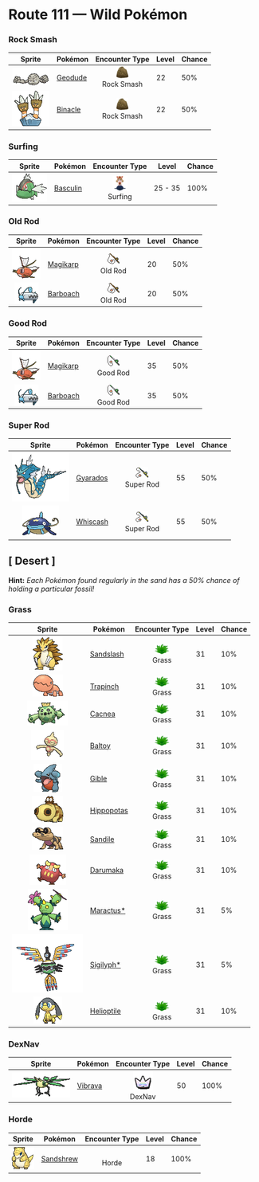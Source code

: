 # Route 111 — Wild Pokémon

### Rock Smash

| Sprite | Pokémon | Encounter Type | Level | Chance |
|:------:|---------|:--------------:|-------|--------|
| ![Geodude](../../assets/sprites/geodude/front.gif "Geodude: When Geodude sleeps deeply, it buries itself halfway into the ground. It will not awaken even if hikers step on it unwittingly. In the morning, this Pokémon rolls downhill in search of food.") | [Geodude](../../pokemon/geodude.md/) | ![Rock Smash](../../assets/encounter_types/rock_smash.png "Rock Smash")<br>Rock Smash | 22 | 50% |
| ![Binacle](../../assets/sprites/binacle/front.gif "Binacle: They stretch and then contract, yanking their rocks along with them in bold hops. They eat seaweed that washes up on the shoreline.") | [Binacle](../../pokemon/binacle.md/) | ![Rock Smash](../../assets/encounter_types/rock_smash.png "Rock Smash")<br>Rock Smash | 22 | 50% |

### Surfing

| Sprite | Pokémon | Encounter Type | Level | Chance |
|:------:|---------|:--------------:|-------|--------|
| ![Basculin](../../assets/sprites/basculin-red-striped/front.gif "Basculin: Red and blue Basculin usually do not get along, but sometimes members of one school mingle with the other’s school.") | [Basculin](../../pokemon/basculin-red-striped.md/) | ![Surfing](../../assets/encounter_types/surfing.png "Surfing")<br>Surfing | 25 - 35 | 100% |

### Old Rod

| Sprite | Pokémon | Encounter Type | Level | Chance |
|:------:|---------|:--------------:|-------|--------|
| ![Magikarp](../../assets/sprites/magikarp/front.gif "Magikarp: Magikarp is virtually useless in battle as it can only splash around. As a result, it is considered to be weak. However, it is actually a very hardy Pokémon that can survive in any body of water no matter how polluted it is.") | [Magikarp](../../pokemon/magikarp.md/) | ![Old Rod](../../assets/encounter_types/old_rod.png "Old Rod")<br>Old Rod | 20 | 50% |
| ![Barboach](../../assets/sprites/barboach/front.gif "Barboach: Barboach’s body is covered with a slimy film. If a foe grabs it, this Pokémon just slips out of the enemy’s grip. This Pokémon grows weak if the slimy coating dries up.") | [Barboach](../../pokemon/barboach.md/) | ![Old Rod](../../assets/encounter_types/old_rod.png "Old Rod")<br>Old Rod | 20 | 50% |

### Good Rod

| Sprite | Pokémon | Encounter Type | Level | Chance |
|:------:|---------|:--------------:|-------|--------|
| ![Magikarp](../../assets/sprites/magikarp/front.gif "Magikarp: Magikarp is virtually useless in battle as it can only splash around. As a result, it is considered to be weak. However, it is actually a very hardy Pokémon that can survive in any body of water no matter how polluted it is.") | [Magikarp](../../pokemon/magikarp.md/) | ![Good Rod](../../assets/encounter_types/good_rod.png "Good Rod")<br>Good Rod | 35 | 50% |
| ![Barboach](../../assets/sprites/barboach/front.gif "Barboach: Barboach’s body is covered with a slimy film. If a foe grabs it, this Pokémon just slips out of the enemy’s grip. This Pokémon grows weak if the slimy coating dries up.") | [Barboach](../../pokemon/barboach.md/) | ![Good Rod](../../assets/encounter_types/good_rod.png "Good Rod")<br>Good Rod | 35 | 50% |

### Super Rod

| Sprite | Pokémon | Encounter Type | Level | Chance |
|:------:|---------|:--------------:|-------|--------|
| ![Gyarados](../../assets/sprites/gyarados/front.gif "Gyarados: Once Gyarados goes on a rampage, its ferociously violent blood doesn’t calm until it has burned everything down. There are records of this Pokémon’s rampages lasting a whole month.") | [Gyarados](../../pokemon/gyarados.md/) | ![Super Rod](../../assets/encounter_types/super_rod.png "Super Rod")<br>Super Rod | 55 | 50% |
| ![Whiscash](../../assets/sprites/whiscash/front.gif "Whiscash: If Whiscash goes on a wild rampage, it sets off a quake-like tremor with a radius of over three miles. This Pokémon has the ability to predict real earthquakes.") | [Whiscash](../../pokemon/whiscash.md/) | ![Super Rod](../../assets/encounter_types/super_rod.png "Super Rod")<br>Super Rod | 55 | 50% |

## [ Desert ]

**Hint:** <i>Each Pokémon found regularly in the sand has a 50% chance of holding a particular fossil!</i>

### Grass

| Sprite | Pokémon | Encounter Type | Level | Chance |
|:------:|---------|:--------------:|-------|--------|
| ![Sandslash](../../assets/sprites/sandslash/front.gif "Sandslash: Sandslash can roll up its body as if it were a ball covered with large spikes. In battle, this Pokémon will try to make the foe flinch by jabbing it with its spines. It then leaps at the stunned foe to tear wildly with its sharp claws.") | [Sandslash](../../pokemon/sandslash.md/) | ![Grass](../../assets/encounter_types/grass.png "Grass")<br>Grass | 31 | 10% |
| ![Trapinch](../../assets/sprites/trapinch/front.gif "Trapinch: Trapinch is a patient hunter. It digs an inescapable pit in a desert and waits for its prey to come tumbling down. This Pokémon can go a whole week without access to any water.") | [Trapinch](../../pokemon/trapinch.md/) | ![Grass](../../assets/encounter_types/grass.png "Grass")<br>Grass | 31 | 10% |
| ![Cacnea](../../assets/sprites/cacnea/front.gif "Cacnea: The more arid and harsh the environment, the more pretty and fragrant a flower Cacnea grows. This Pokémon battles by wildly swinging its thorny arms.") | [Cacnea](../../pokemon/cacnea.md/) | ![Grass](../../assets/encounter_types/grass.png "Grass")<br>Grass | 31 | 10% |
| ![Baltoy](../../assets/sprites/baltoy/front.gif "Baltoy: As soon as it spots others of its kind, Baltoy congregates with them and then begins crying noisily in unison. This Pokémon sleeps while cleverly balancing itself on its one foot.") | [Baltoy](../../pokemon/baltoy.md/) | ![Grass](../../assets/encounter_types/grass.png "Grass")<br>Grass | 31 | 10% |
| ![Gible](../../assets/sprites/gible/front.gif "Gible: It nests in small, horizontal holes in cave walls. It pounces to catch prey that stray too close.") | [Gible](../../pokemon/gible.md/) | ![Grass](../../assets/encounter_types/grass.png "Grass")<br>Grass | 31 | 10% |
| ![Hippopotas](../../assets/sprites/hippopotas/front.gif "Hippopotas: It enshrouds itself with sand to protect itself from germs. It does not enjoy getting wet.") | [Hippopotas](../../pokemon/hippopotas.md/) | ![Grass](../../assets/encounter_types/grass.png "Grass")<br>Grass | 31 | 10% |
| ![Sandile](../../assets/sprites/sandile/front.gif "Sandile: They live buried in the sands of the desert. The sun-warmed sands prevent their body temperature from dropping.") | [Sandile](../../pokemon/sandile.md/) | ![Grass](../../assets/encounter_types/grass.png "Grass")<br>Grass | 31 | 10% |
| ![Darumaka](../../assets/sprites/darumaka/front.gif "Darumaka: When it sleeps, it pulls its limbs into its body and its internal fire goes down to 1,100 degrees Fahrenheit.") | [Darumaka](../../pokemon/darumaka.md/) | ![Grass](../../assets/encounter_types/grass.png "Grass")<br>Grass | 31 | 10% |
| ![Maractus*](../../assets/sprites/maractus/front.gif "Maractus*: Arid regions are their habitat. They move rhythmically, making a sound similar to maracas.") | [Maractus*](../../pokemon/maractus.md/) | ![Grass](../../assets/encounter_types/grass.png "Grass")<br>Grass | 31 | 5% |
| ![Sigilyph*](../../assets/sprites/sigilyph/front.gif "Sigilyph*: The guardians of an ancient city, they always fly the same route while keeping watch for invaders.") | [Sigilyph*](../../pokemon/sigilyph.md/) | ![Grass](../../assets/encounter_types/grass.png "Grass")<br>Grass | 31 | 5% |
| ![Helioptile](../../assets/sprites/helioptile/front.gif "Helioptile: The frills on either side of its head have cells that generate electricity when exposed to sunlight.") | [Helioptile](../../pokemon/helioptile.md/) | ![Grass](../../assets/encounter_types/grass.png "Grass")<br>Grass | 31 | 10% |

### DexNav

| Sprite | Pokémon | Encounter Type | Level | Chance |
|:------:|---------|:--------------:|-------|--------|
| ![Vibrava](../../assets/sprites/vibrava/front.gif "Vibrava: Vibrava’s wings have not yet completed the process of growing. Rather than flying long distances, they are more useful for generating ultrasonic waves by vibrating.") | [Vibrava](../../pokemon/vibrava.md/) | ![DexNav](../../assets/encounter_types/dexnav.png "DexNav")<br>DexNav | 50 | 100% |

### Horde

| Sprite | Pokémon | Encounter Type | Level | Chance |
|:------:|---------|:--------------:|-------|--------|
| ![Sandshrew](../../assets/sprites/sandshrew/front.gif "Sandshrew: Sandshrew has a very dry hide that is extremely tough. The Pokémon can roll into a ball that repels any attack. At night, it burrows into the desert sand to sleep.") | [Sandshrew](../../pokemon/sandshrew.md/) | ![Horde](../../assets/encounter_types/horde.png "Horde")<br>Horde | 18 | 100% |

